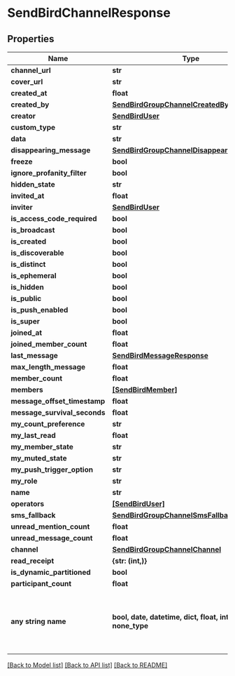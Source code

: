# SendBirdChannelResponse


## Properties
Name | Type | Description | Notes
------------ | ------------- | ------------- | -------------
**channel_url** | **str** |  | [optional] 
**cover_url** | **str** |  | [optional] 
**created_at** | **float** |  | [optional] 
**created_by** | [**SendBirdGroupChannelCreatedBy**](SendBirdGroupChannelCreatedBy.md) |  | [optional] 
**creator** | [**SendBirdUser**](SendBirdUser.md) |  | [optional] 
**custom_type** | **str** |  | [optional] 
**data** | **str** |  | [optional] 
**disappearing_message** | [**SendBirdGroupChannelDisappearingMessage**](SendBirdGroupChannelDisappearingMessage.md) |  | [optional] 
**freeze** | **bool** |  | [optional] 
**ignore_profanity_filter** | **bool** |  | [optional] 
**hidden_state** | **str** |  | [optional] 
**invited_at** | **float** |  | [optional] 
**inviter** | [**SendBirdUser**](SendBirdUser.md) |  | [optional] 
**is_access_code_required** | **bool** |  | [optional] 
**is_broadcast** | **bool** |  | [optional] 
**is_created** | **bool** |  | [optional] 
**is_discoverable** | **bool** |  | [optional] 
**is_distinct** | **bool** |  | [optional] 
**is_ephemeral** | **bool** |  | [optional] 
**is_hidden** | **bool** |  | [optional] 
**is_public** | **bool** |  | [optional] 
**is_push_enabled** | **bool** |  | [optional] 
**is_super** | **bool** |  | [optional] 
**joined_at** | **float** |  | [optional] 
**joined_member_count** | **float** |  | [optional] 
**last_message** | [**SendBirdMessageResponse**](SendBirdMessageResponse.md) |  | [optional] 
**max_length_message** | **float** |  | [optional] 
**member_count** | **float** |  | [optional] 
**members** | [**[SendBirdMember]**](SendBirdMember.md) |  | [optional] 
**message_offset_timestamp** | **float** |  | [optional] 
**message_survival_seconds** | **float** |  | [optional] 
**my_count_preference** | **str** |  | [optional] 
**my_last_read** | **float** |  | [optional] 
**my_member_state** | **str** |  | [optional] 
**my_muted_state** | **str** |  | [optional] 
**my_push_trigger_option** | **str** |  | [optional] 
**my_role** | **str** |  | [optional] 
**name** | **str** |  | [optional] 
**operators** | [**[SendBirdUser]**](SendBirdUser.md) |  | [optional] 
**sms_fallback** | [**SendBirdGroupChannelSmsFallback**](SendBirdGroupChannelSmsFallback.md) |  | [optional] 
**unread_mention_count** | **float** |  | [optional] 
**unread_message_count** | **float** |  | [optional] 
**channel** | [**SendBirdGroupChannelChannel**](SendBirdGroupChannelChannel.md) |  | [optional] 
**read_receipt** | **{str: (int,)}** |  | [optional] 
**is_dynamic_partitioned** | **bool** |  | [optional] 
**participant_count** | **float** |  | [optional] 
**any string name** | **bool, date, datetime, dict, float, int, list, str, none_type** | any string name can be used but the value must be the correct type | [optional]

[[Back to Model list]](../README.md#documentation-for-models) [[Back to API list]](../README.md#documentation-for-api-endpoints) [[Back to README]](../README.md)


